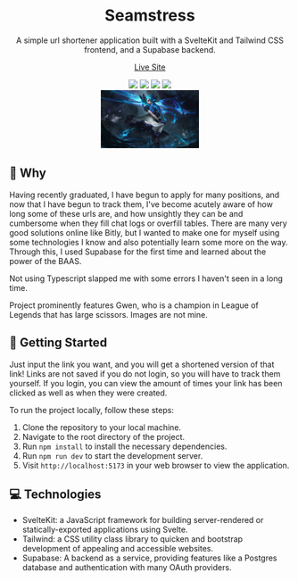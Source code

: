 <div align="center">
  <h1>Seamstress</h1>
  A simple url shortener application built with a SvelteKit and Tailwind CSS frontend, and a Supabase backend.

<a href="https://gwen.vercel.app/">Live Site</a>

  <div>
   <img src="https://img.shields.io/badge/tailwindcss-%2338B2AC.svg?style=for-the-badge&logo=tailwind-css&logoColor=white"> <img src="https://img.shields.io/badge/svelte-%23f1413d.svg?style=for-the-badge&logo=svelte&logoColor=white"> <img src="https://img.shields.io/badge/Supabase-3ECF8E?style=for-the-badge&logo=supabase&logoColor=white"> <img src="https://img.shields.io/badge/node.js-6DA55F?style=for-the-badge&logo=node.js&logoColor=white">
  </div>

  <img style="width:35%;" src="/static/Gwen_OriginalSkin.jpg">
</div>

## 🤔 Why

Having recently graduated, I have begun to apply for many positions, and now that I have begun to track them, I've become acutely aware of how long some of these urls are, and how unsightly they can be and cumbersome when they fill chat logs or overfill tables. There are many very good solutions online like Bitly, but I wanted to make one for myself using some technologies I know and also potentially learn some more on the way. Through this, I used Supabase for the first time and learned about the power of the BAAS.

Not using Typescript slapped me with some errors I haven't seen in a long time.

Project prominently features Gwen, who is a champion in League of Legends that has large scissors. Images are not mine.

## 🚀 Getting Started

Just input the link you want, and you will get a shortened version of that link! Links are not saved if you do not login, so you will have to track them yourself. If you login, you can view the amount of times your link has been clicked as well as when they were created.

To run the project locally, follow these steps:

1. Clone the repository to your local machine.
2. Navigate to the root directory of the project.
3. Run `npm install` to install the necessary dependencies.
4. Run `npm run dev` to start the development server.
5. Visit `http://localhost:5173` in your web browser to view the application.

## 💻 Technologies

- SvelteKit: a JavaScript framework for building server-rendered or statically-exported applications using Svelte.
- Tailwind: a CSS utility class library to quicken and bootstrap development of appealing and accessible websites.
- Supabase: A backend as a service, providing features like a Postgres database and authentication with many OAuth providers.
